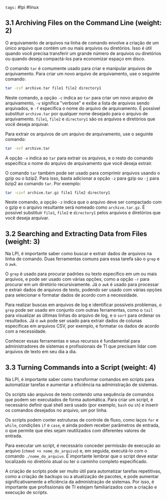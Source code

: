 `tags:` #lpi #linux 

## 3.1 Archiving Files on the Command Line (weight: 2)

O arquivamento de arquivos na linha de comando envolve a criação de um único arquivo que contém um ou mais arquivos ou diretórios. Isso é útil quando você precisa transferir um grande número de arquivos ou diretórios ou quando deseja compactá-los para economizar espaço em disco.

O comando `tar` é comumente usado para criar e manipular arquivos de arquivamento. Para criar um novo arquivo de arquivamento, use o seguinte comando:

```bash
tar -cvf archive.tar file1 file2 directory1
```

Neste comando, a opção `-c` indica ao `tar` para criar um novo arquivo de arquivamento, `-v` significa "verbose" e exibe a lista de arquivos sendo arquivados, e `-f` especifica o nome do arquivo de arquivamento. É possível substituir `archive.tar` por qualquer nome desejado para o arquivo de arquivamento. `file1`, `file2` e `directory1` são os arquivos e diretórios que você deseja arquivar.

Para extrair os arquivos de um arquivo de arquivamento, use o seguinte comando:

```bash
tar -xvf archive.tar
```

A opção `-x` indica ao `tar` para extrair os arquivos, e o resto do comando especifica o nome do arquivo de arquivamento que você deseja extrair.

O comando `tar` também pode ser usado para comprimir arquivos usando o gzip ou o bzip2. Para isso, basta adicionar a opção `-z` para gzip ou `-j` para bzip2 ao comando `tar`. Por exemplo:

```bash
tar -czvf archive.tar.gz file1 file2 directory1
```

Neste comando, a opção `-z` indica que o arquivo deve ser compactado com o gzip e o arquivo resultante será nomeado como `archive.tar.gz`. É possível substituir `file1`, `file2` e `directory1` pelos arquivos e diretórios que você deseja arquivar.


## 3.2 Searching and Extracting Data from Files (weight: 3)

Na LPI, é importante saber como buscar e extrair dados de arquivos na linha de comando. Duas ferramentas comuns para essa tarefa são o `grep` e o `awk`.

O `grep` é usado para procurar padrões ou texto específico em um ou mais arquivos, e pode ser usado com várias opções, como a opção `-r` para procurar em um diretório recursivamente. Já o `awk` é usado para processar e extrair dados de arquivos de texto, podendo ser usado com várias opções para selecionar e formatar dados de acordo com a necessidade.

Para realizar buscas em arquivos de log e identificar possíveis problemas, o `grep` pode ser usado em conjunto com outras ferramentas, como o `tail` para visualizar as últimas linhas do arquivo de log, e o `sort` para ordenar os resultados. Já o `awk` pode ser usado para extrair dados de colunas específicas em arquivos CSV, por exemplo, e formatar os dados de acordo com a necessidade.

Conhecer essas ferramentas e seus recursos é fundamental para administradores de sistemas e profissionais de TI que precisam lidar com arquivos de texto em seu dia a dia.


## 3.3 Turning Commands into a Script (weight: 4)

Na LPI, é importante saber como transformar comandos em scripts para automatizar tarefas e aumentar a eficiência na administração de sistemas.

Os scripts são arquivos de texto contendo uma sequência de comandos que podem ser executados de forma automática. Para criar um script, é necessário definir qual shell será usado (por exemplo, `bash` ou `sh`) e inserir os comandos desejados no arquivo, um por linha.

Os scripts podem conter estruturas de controle de fluxo, como laços `for` e `while`, condições `if` e `case`, e ainda podem receber parâmetros de entrada, o que permite que eles sejam reutilizados com diferentes valores de entrada.

Para executar um script, é necessário conceder permissão de execução ao arquivo (`chmod +x nome_do_arquivo`) e, em seguida, executá-lo com o comando `./nome_do_arquivo`. É importante lembrar que o script deve estar localizado no diretório atual ou ter o caminho completo especificado.

A criação de scripts pode ser muito útil para automatizar tarefas repetitivas, como a criação de backups ou a atualização de pacotes, e pode aumentar significativamente a eficiência da administração de sistemas. Por isso, é importante que profissionais de TI estejam familiarizados com a criação e execução de scripts.